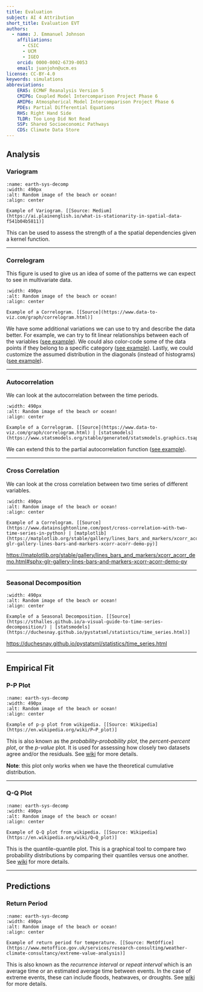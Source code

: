 ```yaml
---
title: Evaluation
subject: AI 4 Attribution
short_title: Evaluation EVT
authors:
  - name: J. Emmanuel Johnson
    affiliations:
      - CSIC
      - UCM
      - IGEO
    orcid: 0000-0002-6739-0053
    email: juanjohn@ucm.es
license: CC-BY-4.0
keywords: simulations
abbreviations:
    ERA5: ECMWF Reanalysis Version 5
    CMIP6: Coupled Model Intercomparison Project Phase 6
    AMIP6: Atmospherical Model Intercomparison Project Phase 6
    PDEs: Partial Differential Equations
    RHS: Right Hand Side
    TLDR: Too Long Did Not Read
    SSP: Shared Socioeconomic Pathways
    CDS: Climate Data Store
---
```



## Analysis

### Variogram

```{figure} https://miro.medium.com/v2/resize:fit:912/format:webp/0*VLG9IkCdXpanUhdT.png
:name: earth-sys-decomp
:width: 490px
:alt: Random image of the beach or ocean!
:align: center

Example of Variogram. [[Source: Medium](https://ai.plainenglish.io/what-is-stationarity-in-spatial-data-f541b04b5811)]
```

This can be used to assess the strength of a the spatial dependencies given a kernel function.

***

### Correlogram


This figure is used to give us an idea of some of the patterns we can expect to see in multivariate data.


```{figure} https://www.data-to-viz.com/graph/IMG/correlogram1.png
:width: 490px
:alt: Random image of the beach or ocean!
:align: center

Example of a Correlogram. [[Source](https://www.data-to-viz.com/graph/correlogram.html)]
```

We have some additional variations we can use to try and describe the data better.
For example, we can try to fit linear relationships between each of the variables ([see example](https://www.data-to-viz.com/graph/correlogram.html)).
We could also color-code some of the data points if they belong to a specific category ([see example](https://www.data-to-viz.com/graph/correlogram.html)).
Lastly, we could customize the assumed distribution in the diagonals (instead of histograms) ([see example](https://python-graph-gallery.com/111-custom-correlogram/)).

***

### Autocorrelation

We can look at the autocorrelation between the time periods.




```{figure} https://www.statsmodels.org/stable/_images/graphics_tsa_plot_acf.png
:width: 490px
:alt: Random image of the beach or ocean!
:align: center

Example of a Correlogram. [[Source](https://www.data-to-viz.com/graph/correlogram.html) | [statsmodels](https://www.statsmodels.org/stable/generated/statsmodels.graphics.tsaplots.plot_acf.html)]
```

We can extend this to the partial autocorrelation function ([see example](https://www.statsmodels.org/devel/generated/statsmodels.graphics.tsaplots.plot_pacf.html)).

***


### Cross Correlation

We can look at the cross correlation between two time series of different variables.


```{figure} https://static.wixstatic.com/media/9b2dd8_aee40fe153ed499b994e18033e316bdc~mv2.png/v1/fill/w_848,h_714,al_c,q_90,usm_0.66_1.00_0.01,enc_auto/9b2dd8_aee40fe153ed499b994e18033e316bdc~mv2.png
:width: 490px
:alt: Random image of the beach or ocean!
:align: center

Example of a Correlogram. [[Source](https://www.datainsightonline.com/post/cross-correlation-with-two-time-series-in-python) | [matplotlib](https://matplotlib.org/stable/gallery/lines_bars_and_markers/xcorr_acorr_demo.html#sphx-glr-gallery-lines-bars-and-markers-xcorr-acorr-demo-py)]
```

https://matplotlib.org/stable/gallery/lines_bars_and_markers/xcorr_acorr_demo.html#sphx-glr-gallery-lines-bars-and-markers-xcorr-acorr-demo-py


***

### Seasonal Decomposition



```{figure} https://sthalles.github.io/assets/time-series-decomposition/cover.png
:width: 490px
:alt: Random image of the beach or ocean!
:align: center

Example of a Seasonal Decomposition. [[Source](https://sthalles.github.io/a-visual-guide-to-time-series-decomposition/) | [statsmodels](https://duchesnay.github.io/pystatsml/statistics/time_series.html)]
```





https://duchesnay.github.io/pystatsml/statistics/time_series.html



***

## Empirical Fit

### P-P Plot



```{figure} https://upload.wikimedia.org/wikipedia/commons/thumb/6/6c/Probability-Probability_plot%2C_quality_characteristic_data.png/600px-Probability-Probability_plot%2C_quality_characteristic_data.png
:name: earth-sys-decomp
:width: 490px
:alt: Random image of the beach or ocean!
:align: center

Example of p-p plot from wikipedia. [[Source: Wikipedia](https://en.wikipedia.org/wiki/P–P_plot)]
```

This is also known as the *probability-probability plot*, the *percent-percent plot*, or the *p-value* plot.
It is used for assessing how closely two datasets agree and/or the residuals. See [wiki](https://en.wikipedia.org/wiki/P–P_plot) for more details.

**Note**: this plot only works when we have the theoretical cumulative distribution.


***


### Q-Q Plot

```{figure} https://upload.wikimedia.org/wikipedia/commons/thumb/0/08/Normal_normal_qq.svg/600px-Normal_normal_qq.svg.png
:name: earth-sys-decomp
:width: 490px
:alt: Random image of the beach or ocean!
:align: center

Example of Q-Q plot from wikipedia. [[Source: Wikipedia](https://en.wikipedia.org/wiki/Q–Q_plot)]
```

This is the quantile-quantile plot.
This is a graphical tool to compare two probability distributions by comparing their quantiles versus one another.
See [wiki](https://en.wikipedia.org/wiki/Q–Q_plot) for more details.

***

## Predictions

### Return Period




```{figure} https://www.metoffice.gov.uk/binaries/content/gallery/metofficegovuk/images/industry/diagrameva_article.png
:name: earth-sys-decomp
:width: 490px
:alt: Random image of the beach or ocean!
:align: center

Example of return period for temperature. [[Source: MetOffice](https://www.metoffice.gov.uk/services/research-consulting/weather-climate-consultancy/extreme-value-analysis)]
```

This is also known as the *recurrence interval* or *repeat interval* which is an average time or an estimated average time between events.
In the case of extreme events, these can include floods, heatwaves, or droughts.
See [wiki](https://en.wikipedia.org/wiki/Return_period) for more details.